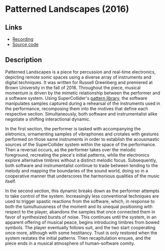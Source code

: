 # Patterned Landscapes (2016) 

## Links 
* [Recording](https://vimeo.com/201015513)
* [Source code](https://github.com/ianmacdougald/portfolio/blob/gh-pages/patterned_landscapes/patterned_landscapes.scd)

## Description

Patterned Landscapes is a piece for percussion and real-time electronics, depicting remote sonic spaces using a diverse array of instruments and digital techniques. It was written for Russell Greenberg and premiered at Brown University in the fall of 2016. Throughout the piece, musical momentum is driven by the mimetic relationship between the performer and a software system. Using SuperCollider's [pattern library](https://doc.sccode.org/Tutorials/A-Practical-Guide/PG_01_Introduction.html), the software manipulates samples captured during a rehearsal of the instruments used in the performance, recomposing them into the motives that define each respective section. Simultaneously, both software and instrumentalist alike negotiate a shifting interactional dynamic.

In the first section, the performer is tasked with accompanying the eletronics, ornamenting samples of vibraphones and crotales with gestures performed on those same instruments in order to establish the acousmastic sources of the SuperCollider system within the space of the performance. Then a reversal occurs, as the performer takes over the melodic foreground, recreating the piece's initial patterns, while the electronics explore alternative timbres without a distinct melodic focus. Subsequently, both software and instrumentalist continue to trade between tending to the melody and mapping the boundaries of the sound world, doing so in a cooperative manner that underscores the harmonious qualities of the music itself.

In the second section, this dynamic breaks down as the performer attempts to take control of the system. Increasingly less conventional techniques are used to trigger spastic reactions from the software, which, in response to both the tumultuousness of the moment and its unequal positioning with respect to the player, abandons the samples that once connected them in favor of synthesized bursts of noise. This continues until the system, in an apparent offering of musical peace, begins introducing timbres from bowed symbols. The player eventually follows suit, and the two start cooperating once more, although with some hestitancy. Trust is only restored when the system restates the initial patterns. Then recapitulation ensues, and the piece ends in a musical atmosphere of human-software comity.
 
